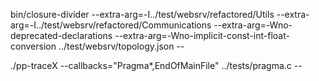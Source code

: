 bin/closure-divider --extra-arg=-I../test/websrv/refactored/Utils --extra-arg=-I../test/websrv/refactored/Communications --extra-arg=-Wno-deprecated-declarations --extra-arg=-Wno-implicit-const-int-float-conversion ../test/websrv/topology.json --

./pp-traceX  --callbacks="Pragma*,EndOfMainFile" ../tests/pragma.c  --